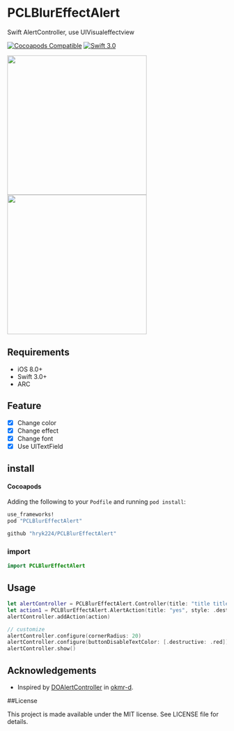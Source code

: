 # PCLBlurEffectAlert

Swift AlertController, use UIVisualeffectview

[![Cocoapods Compatible](http://img.shields.io/cocoapods/v/PCLBlurEffectAlert.svg?style=flat)](http://cocoadocs.org/docsets/PCLBlurEffectAlert)
[![Swift 3.0](https://img.shields.io/badge/Swift-3.0-orange.svg?style=flat)](https://developer.apple.com/swift/)

<img src="https://raw.githubusercontent.com/wiki/hryk224/PCLBlurEffectAlert/images/sample1.gif" width="320" > <img src="https://raw.githubusercontent.com/wiki/hryk224/PCLBlurEffectAlert/images/sample2.gif" width="320" >

## Requirements
- iOS 8.0+
- Swift 3.0+
- ARC

## Feature
- [x] Change color
- [x] Change effect
- [x] Change font
- [x] Use UITextField

## install

#### Cocoapods

Adding the following to your `Podfile` and running `pod install`:

```Ruby
use_frameworks!
pod "PCLBlurEffectAlert"
```

```Ruby
github "hryk224/PCLBlurEffectAlert"
```

### import

```Swift
import PCLBlurEffectAlert
```

## Usage

```Swift
let alertController = PCLBlurEffectAlert.Controller(title: "title title title title title title title", message: nil, style: .alert)
let action1 = PCLBlurEffectAlert.AlertAction(title: "yes", style: .destructive, handler: { _ in  print("yes") })
alertController.addAction(action)

// customize
alertController.configure(cornerRadius: 20)
alertController.configure(buttonDisableTextColor: [.destructive: .red])
alertController.show()
```

## Acknowledgements

* Inspired by [DOAlertController](https://github.com/okmr-d/DOAlertController) in [okmr-d](https://github.com/okmr-d).

##License

This project is made available under the MIT license. See LICENSE file for details.
